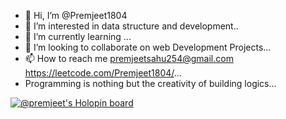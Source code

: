 - 👋 Hi, I’m @Premjeet1804
- 👀 I’m interested in data structure and development..
- 🌱 I’m currently learning ...
- 💞️ I’m looking to collaborate on web Development Projects...
- 📫 How to reach me premjeetsahu254@gmail.com https://leetcode.com/Premjeet1804/...
- Programming is nothing but the creativity of building logics...

[![@premjeet's Holopin board](https://holopin.me/premjeet)](https://holopin.io/@premjeet)

<!---
Premjeet1804/Premjeet1804 is a ✨ special ✨ repository because its `README.md` (this file) appears on your GitHub profile.
You can click the Preview link to take a look at your changes.
--->
